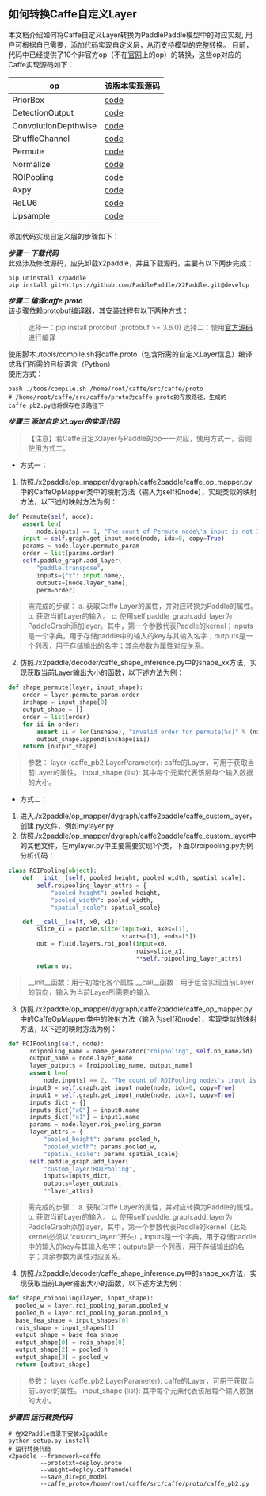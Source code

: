 ## 如何转换Caffe自定义Layer

本文档介绍如何将Caffe自定义Layer转换为PaddlePaddle模型中的对应实现, 用户可根据自己需要，添加代码实现自定义层，从而支持模型的完整转换。 
目前，代码中已经提供了10个非官方op（不在[官网](http://caffe.berkeleyvision.org/tutorial/layers)上的op）的转换，这些op对应的Caffe实现源码如下：

| op | 该版本实现源码 |
|-------|--------|
| PriorBox | [code](https://github.com/weiliu89/caffe/blob/ssd/src/caffe/layers/prior_box_layer.cpp) |
| DetectionOutput | [code](https://github.com/weiliu89/caffe/blob/ssd/src/caffe/layers/detection_output_layer.cpp) |
| ConvolutionDepthwise | [code](https://github.com/farmingyard/caffe-mobilenet/blob/master/conv_dw_layer.cpp) |
| ShuffleChannel | [code](https://github.com/farmingyard/ShuffleNet/blob/master/shuffle_channel_layer.cpp) |
| Permute | [code](https://github.com/weiliu89/caffe/blob/ssd/src/caffe/layers/permute_layer.cpp) |
| Normalize | [code](https://github.com/weiliu89/caffe/blob/ssd/src/caffe/layers/normalize_layer.cpp) |
| ROIPooling | [code](https://github.com/rbgirshick/caffe-fast-rcnn/blob/0dcd397b29507b8314e252e850518c5695efbb83/src/caffe/layers/roi_pooling_layer.cpp) |
| Axpy | [code](https://github.com/hujie-frank/SENet/blob/master/src/caffe/layers/axpy_layer.cpp) |
| ReLU6 | [code](https://github.com/chuanqi305/ssd/blob/ssd/src/caffe/layers/relu6_layer.cpp) |
| Upsample | [code](https://github.com/eric612/MobileNet-YOLO/blob/master/src/caffe/layers/upsample_layer.cpp) |

添加代码实现自定义层的步骤如下：

***步骤一 下载代码***  
此处涉及修改源码，应先卸载x2paddle，并且下载源码，主要有以下两步完成：
```
pip uninstall x2paddle
pip install git+https://github.com/PaddlePaddle/X2Paddle.git@develop
```

***步骤二 编译caffe.proto***  
该步骤依赖protobuf编译器，其安装过程有以下两种方式：
> 选择一：pip install protobuf  (protobuf >= 3.6.0)
> 选择二：使用[官方源码](https://github.com/protocolbuffers/protobuf)进行编译

使用脚本./tools/compile.sh将caffe.proto（包含所需的自定义Layer信息）编译成我们所需的目标语言（Python）  
使用方式：
```
bash ./toos/compile.sh /home/root/caffe/src/caffe/proto
# /home/root/caffe/src/caffe/proto为caffe.proto的存放路径，生成的caffe_pb2.py也将保存在该路径下
```

***步骤三 添加自定义Layer的实现代码***
> 【注意】若Caffe自定义layer与Paddle的op一一对应，使用方式一，否则使用方式二。

- 方式一：
1. 仿照./x2paddle/op_mapper/dygraph/caffe2paddle/caffe_op_mapper.py中的CaffeOpMapper类中的映射方法（输入为self和node），实现类似的映射方法，以下述的映射方法为例：
```python
def Permute(self, node):
    assert len(
        node.inputs) == 1, "The count of Permute node\'s input is not 1."
    input = self.graph.get_input_node(node, idx=0, copy=True)
    params = node.layer.permute_param
    order = list(params.order)    
    self.paddle_graph.add_layer(
        "paddle.transpose",
        inputs={"x": input.name},
        outputs=[node.layer_name],
        perm=order)
```
>需完成的步骤：
>    a. 获取Caffe Layer的属性，并对应转换为Paddle的属性。
>    b. 获取当前Layer的输入。
>    c. 使用self.paddle_graph.add_layer为PaddleGraph添加layer。其中，第一个参数代表Paddle的kernel；inputs是一个字典，用于存储paddle中的输入的key与其输入名字；outputs是一个列表，用于存储输出的名字；其余参数为属性对应关系。
2. 仿照./x2paddle/decoder/caffe_shape_inference.py中的shape_xx方法，实现获取当前Layer输出大小的函数，以下述方法为例：
```python
def shape_permute(layer, input_shape):
    order = layer.permute_param.order
    inshape = input_shape[0]
    output_shape = []
    order = list(order)
    for ii in order:
        assert ii < len(inshape), "invalid order for permute[%s]" % (name)
        output_shape.append(inshape[ii])
    return [output_shape]
```
>参数：
>    layer (caffe_pb2.LayerParameter): caffe的Layer，可用于获取当前Layer的属性。
>    input_shape (list): 其中每个元素代表该层每个输入数据的大小。


- 方式二：
1. 进入./x2paddle/op_mapper/dygraph/caffe2paddle/caffe_custom_layer，创建.py文件，例如mylayer.py
2. 仿照./x2paddle/op_mapper/dygraph/caffe2paddle/caffe_custom_layer中的其他文件，在mylayer.py中主要需要实现1个类，下面以roipooling.py为例分析代码：
  
```python
class ROIPooling(object):
    def __init__(self, pooled_height, pooled_width, spatial_scale):
        self.roipooling_layer_attrs = {
            "pooled_height": pooled_height,
            "pooled_width": pooled_width,
            "spatial_scale": spatial_scale}

    def __call__(self, x0, x1):
        slice_x1 = paddle.slice(input=x1, axes=[1], 
                                starts=[1], ends=[5])
        out = fluid.layers.roi_pool(input=x0, 
                                    rois=slice_x1, 
                                    **self.roipooling_layer_attrs)
        return out
```

>\_\_init\_\_函数：用于初始化各个属性
>\_\_call\_\_函数：用于组合实现当前Layer的前向，输入为当前Layer所需要的输入


3. 仿照./x2paddle/op_mapper/dygraph/caffe2paddle/caffe_op_mapper.py中的CaffeOpMapper类中的映射方法（输入为self和node），实现类似的映射方法，以下述的映射方法为例：
```python
def ROIPooling(self, node):
      roipooling_name = name_generator("roipooling", self.nn_name2id)
      output_name = node.layer_name
      layer_outputs = [roipooling_name, output_name]
      assert len(
          node.inputs) == 2, "The count of ROIPooling node\'s input is not 2."
      input0 = self.graph.get_input_node(node, idx=0, copy=True)
      input1 = self.graph.get_input_node(node, idx=1, copy=True)
      inputs_dict = {}
      inputs_dict["x0"] = input0.name
      inputs_dict["x1"] = input1.name
      params = node.layer.roi_pooling_param
      layer_attrs = {
          "pooled_height": params.pooled_h,
          "pooled_width": params.pooled_w,
          "spatial_scale": params.spatial_scale}
      self.paddle_graph.add_layer(
          "custom_layer:ROIPooling",
          inputs=inputs_dict,
          outputs=layer_outputs,
          **layer_attrs)
```
>需完成的步骤：
>    a. 获取Caffe Layer的属性，并对应转换为Paddle的属性。
>    b. 获取当前Layer的输入。
>    c. 使用self.paddle_graph.add_layer为PaddleGraph添加layer。其中，第一个参数代表Paddle的kernel（此处kernel必须以“custom_layer:“开头）；inputs是一个字典，用于存储paddle中的输入的key与其输入名字；outputs是一个列表，用于存储输出的名字；其余参数为属性对应关系。

4. 仿照./x2paddle/decoder/caffe_shape_inference.py中的shape_xx方法，实现获取当前Layer输出大小的函数，以下述方法为例：
```python
def shape_roipooling(layer, input_shape):
  pooled_w = layer.roi_pooling_param.pooled_w
  pooled_h = layer.roi_pooling_param.pooled_h
  base_fea_shape = input_shapes[0]
  rois_shape = input_shapes[1]
  output_shape = base_fea_shape
  output_shape[0] = rois_shape[0]
  output_shape[2] = pooled_h
  output_shape[3] = pooled_w
  return [output_shape]

```
>参数：
>    layer (caffe_pb2.LayerParameter): caffe的Layer，可用于获取当前Layer的属性。
>    input_shape (list): 其中每个元素代表该层每个输入数据的大小。

***步骤四 运行转换代码***
```
# 在X2Paddle目录下安装x2paddle
python setup.py install
# 运行转换代码
x2paddle --framework=caffe
         --prototxt=deploy.proto
         --weight=deploy.caffemodel
         --save_dir=pd_model
         --caffe_proto=/home/root/caffe/src/caffe/proto/caffe_pb2.py
```
